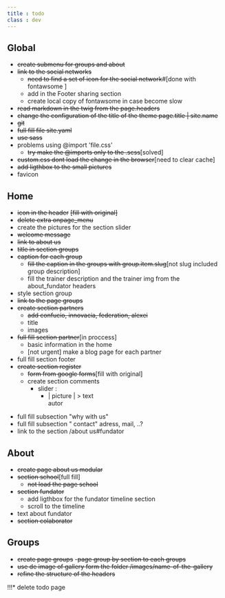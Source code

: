```yaml
---
title : todo
class : dev
---
```

## Global
* ~~create submenu for groups and about~~
* ~~link to the social networks~~
  - ~~need to find a set of icon for the social network~~#[done with fontawsome ]
  - add in the Footer sharing section
  - create local copy of fontawsome in case become slow  
* ~~read markdown in the twig from the page.headers~~
* ~~change the configuration of the title of the theme page.title | site.name~~
* ~~git~~
* ~~full fill file site.yaml~~
* ~~use sass~~
* problems using @import 'file.css'
  - ~~try make the @imports only to the .scss~~[solved]
* ~~custom.css dont load the change in the browser~~[need to clear cache]
* ~~add ligthbox to the small pictures~~
* favicon

## Home
* ~~icon in the header~~ ~~[fill with original]~~
* ~~delete extra onpage_menu~~
* create the pictures for the section slider
* ~~welcome message~~
* ~~link to about us~~
* ~~title in section groups~~
* ~~caption for each group~~
  - ~~fill the caption in the groups with group.item.slug~~[not slug included group description]
  - fill the trainer description and the trainer img from the about_fundator headers
* style section group
* ~~link to the page groups~~
* ~~create section partners~~
  - ~~add confucio, innovacia, federation, alexei~~
  - title
  - images
* ~~full fill section partner~~[in proccess]
  - basic information in the home
  - [not urgent] make a blog page for each partner
* full fill section footer
* ~~create section register~~
  + ~~form from google forms~~[fill with original]
  + create section comments
    - slider :
      * | picture |
             > text      
            autor

+ full fill subsection "why with us"
+ full fill subsection " contact" adress, mail, ..?
+ link to the section /about us#fundator

## About
  + ~~create page about us modular~~
  + ~~section school~~[full fill]
      * ~~not load the page school~~
  + ~~section fundator~~
    - add ligthbox for the fundator timeline section
    - scroll to the timeline
  + text about fundator
  + ~~section colaborator~~


## Groups
  + ~~create page groups~~
   -~~page group by section to each groups~~
  + ~~use de image of gallery form the folder /images/name-of-the-gallery~~
  + ~~refine the structure of the headers~~




!!!* delete todo page
